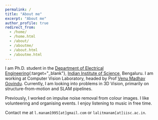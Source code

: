 ```yaml
---
permalink: /
title: "About me"
excerpt: "About me"
author_profile: true
redirect_from: 
  - /home/
  - /home.html
  - /about/
  - /aboutme/
  - /about.html
  - /aboutme.html
---
```

I am Ph.D. student in the [Department of Electrical Engineering](https://ee.iisc.ac.in/){:target="_blank"}, [Indian Institute of Science](https://iisc.ac.in/), Bengaluru. I am working at Computer Vision Laboratory, headed by Prof [Venu Madhav Govindu](https://ee.iisc.ac.in/venu-madhav-govindu/). Currently, I am looking into problems in 3D Vision, primarily on structure-from-motion and SLAM pipelines.

Previously, I worked on impulse noise removal from colour images. I like volunteering and organising events. I enjoy listening to music in free time.

Contact me at `l.manam1995[at]gmail.com` or `lalitmanam[at]iisc.ac.in`.
